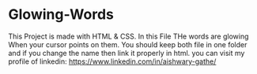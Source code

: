 # Glowing-Words
This Project is made with HTML &amp; CSS. In this File THe words are glowing When your cursor points on them. 
You should keep both file in one folder and if you change the name then link it properly in html. 
you can visit my profile of linkedin: https://www.linkedin.com/in/aishwary-gathe/
